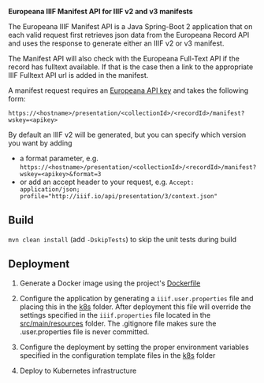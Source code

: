 **Europeana IIIF Manifest API for IIIF v2 and v3 manifests**

The Europeana IIIF Manifest API is a Java Spring-Boot 2 application that on each valid request first retrieves json data from the 
Europeana Record API and uses the response to generate either an IIIF v2 or v3 manifest.

The Manifest API will also check with the Europeana Full-Text API if the record has fulltext available. If that is the case
then a link to the appropriate IIIF Fulltext API url is added in the manifest.

A  manifest request requires an <a href="https://pro.europeana.eu/get-api">Europeana API key</a> and takes
the following form:
 
`https://<hostname>/presentation/<collectionId>/<recordId>/manifest?wskey=<apikey>`

By default an IIIF v2 will be generated, but you can specify which version you want by adding 
 
 - a format parameter, e.g. `https://<hostname>/presentation/<collectionId>/<recordId>/manifest?wskey=<apikey>&format=3`
 - or add an accept header to your request, e.g. `Accept: application/json; profile="http://iiif.io/api/presentation/3/context.json"`

## Build
``mvn clean install`` (add ``-DskipTests``) to skip the unit tests during build

## Deployment
1. Generate a Docker image using the project's [Dockerfile](Dockerfile)

2. Configure the application by generating a `iiif.user.properties` file and placing this in the 
[k8s](k8s) folder. After deployment this file will override the settings specified in the `iiif.properties` file
located in the [src/main/resources](src/main/resources) folder. The .gitignore file makes sure the .user.properties file
is never committed.

3. Configure the deployment by setting the proper environment variables specified in the configuration template files
in the [k8s](k8s) folder

4. Deploy to Kubernetes infrastructure

